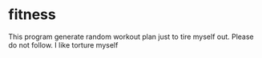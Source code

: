 # fitness
This program generate random workout plan just to tire myself out. 
Please do not follow. I like torture myself
